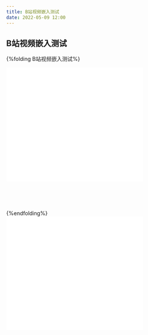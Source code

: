 ```yaml
---
title: B站视频嵌入测试
date: 2022-05-09 12:00
---
```


## B站视频嵌入测试

{%folding B站视频嵌入测试%}
<div style="position: relative; width: 90%; height: 0; padding-bottom: 75%;">
<iframe src="//player.bilibili.com/player.html?aid=811363000&bvid=BV1S34y18746&cid=714356410&page=1" scrolling="no" border="0" frameborder="no" framespacing="0" allowfullscreen="true" style="position: absolute; width: 80%; height: 80%; Margin: auto; Left: 0; top: 0;"> </iframe>
</div>
{%endfolding%}

<!--more-->

<div style="position: relative; width: 90%; height: 0; padding-bottom: 75%;">
<iframe src="//player.bilibili.com/player.html?aid=811363000&bvid=BV1S34y18746&cid=714356410&page=1" scrolling="no" border="0" frameborder="no" framespacing="0" allowfullscreen="true" style="position: absolute; width: 80%; height: 80%; Margin:auto; Left: 0; top: 0;"> </iframe>
</div>
